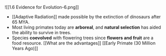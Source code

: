 
![[1.6 Evidence for Evolution-6.png]]
- [[Adaptive Radiation]] made possible by the extinction of dinosaurs after 65 MYA.
- Most living primates today are **arboreal**, and **natural selection** has aided the ability to survive in trees.
- Species **coevolved** with flowering trees since **flowers and fruit** are a food resource.
[[What are the advantages]]
[[Early Primate (30 Million Years Ago)]]

